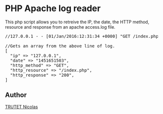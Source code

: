 # PHP Apache log reader

This php script allows you to retreive the IP, the date, the HTTP method, resource and response from an apache access.log file. <br/>

<pre>
//127.0.0.1 - - [01/Jan/2016:12:31:34 +0000] "GET /index.php HTTP/1.1" 200 19045 

//Gets an array from the above line of log.
[
  "ip" => "127.0.0.1",
  "date" => "1451651503",
  "http_method" => "GET",
  "http_resource" => "/index.php",
  "http_response" => "200",
]
</pre>

## Author

<a href="http://www.nicolastrutet.com/">TRUTET Nicolas</a>
